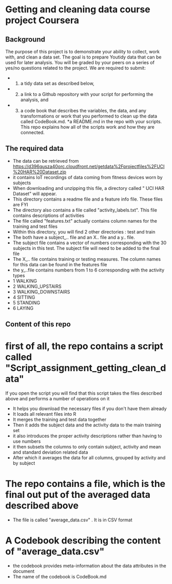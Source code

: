 # Getting and cleaning data course project Coursera
## Background
 
The purpose of this project is to demonstrate your ability to collect, work with, and clean a data set. The goal is to prepare Youtidy data that can be used for later analysis. You will be graded by your peers on a series of yes/no questions related to the project.  We are required to submit: 
* 1) a tidy data set as described below, 
* 2) a link to a Github repository with your script for performing the analysis, and 
* 3) a code book that describes the variables, the data, and any transformations or work that you performed to clean up the data called CodeBook.md. 
*a README.md in the repo with your scripts. This repo explains how all of the scripts work and how they are connected.

## The required data

* The data can be retrieved from https://d396qusza40orc.cloudfront.net/getdata%2Fprojectfiles%2FUCI%20HAR%20Dataset.zip
* it contains IoT recordings of data coming from fitness devices worn by subjects
* When downloading and unzipping this file, a directory called " UCI HAR Dataset" will appear. 
* This directory contains a readme file and a feature info file. These files are FYI
* The directory also contains a file called "activity_labels.txt". This file contains descriptions of activities
* The file called "features.txt" actually contains column names for the training and test files
* Within this directory, you will find 2 other directories : test and train
* The both have a subject_.. file and an X.. file and a y.. file. 
* The subject file contains a vector of numbers corresponding with the 30 subjects in this test.  The subject file will need to be added to the final file
* The X_.. file contains training or testing measures.  The column names for this data can be found in the features file
* the y_..file contains numbers from 1 to 6 corresponding with the activity types
* 1 WALKING
* 2 WALKING_UPSTAIRS
* 3 WALKING_DOWNSTAIRS
* 4 SITTING
* 5 STANDING
* 6 LAYING

## Content of this repo

# first of all, the repo contains a script called "Script_assignment_getting_clean_data" 
If you open the script you will find that this script takes the files described above and performs a number of operations on it
* It helps you download the necessary files if you don't have them already
* It loads all relevant files into R
* It merges the training and test data together
* Then it adds the subject data and the activity data to the main training set
* it also introduces the proper activity descriptions rather than having to use numbers
* it then subsets the columns to only contain subject, activity and mean and standard deviation related data
* After which it averages the data for all columns, grouped by activity and by subject

# The repo contains a file, which is the final out put of the averaged data described above
* The file is called "average_data.csv" . It is in CSV format

# A Codebook describing the content of "average_data.csv" 

* the codebook provides meta-information about the data attributes in the document
* The name of the codebook is CodeBook.md




